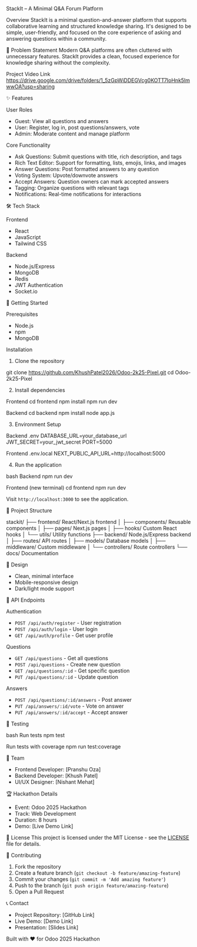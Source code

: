 StackIt – A Minimal Q&A Forum Platform

Overview
StackIt is a minimal question-and-answer platform that supports collaborative learning and structured knowledge sharing. It's designed to be simple, user-friendly, and focused on the core experience of asking and answering questions within a community.

🎯 Problem Statement
Modern Q&A platforms are often cluttered with unnecessary features. StackIt provides a clean, focused experience for knowledge sharing without the complexity.

Project Video Link
https://drive.google.com/drive/folders/1_5zGpWiDDEGVcg0KOTT7IoHnk5lmwwOA?usp=sharing

✨ Features

User Roles

- Guest: View all questions and answers
- User: Register, log in, post questions/answers, vote
- Admin: Moderate content and manage platform

Core Functionality

- Ask Questions: Submit questions with title, rich description, and tags
- Rich Text Editor: Support for formatting, lists, emojis, links, and images
- Answer Questions: Post formatted answers to any question
- Voting System: Upvote/downvote answers
- Accept Answers: Question owners can mark accepted answers
- Tagging: Organize questions with relevant tags
- Notifications: Real-time notifications for interactions

🛠 Tech Stack

Frontend

- React
- JavaScript
- Tailwind CSS

Backend

- Node.js/Express
- MongoDB
- Redis
- JWT Authentication
- Socket.io

🚀 Getting Started

Prerequisites

- Node.js
- npm
- MongoDB

Installation

1. Clone the repository

git clone https://github.com/KhushPatel2026/Odoo-2k25-Pixel.git
cd Odoo-2k25-Pixel

2. Install dependencies

Frontend
cd frontend
npm install
npm run dev

Backend
cd backend
npm install
node app.js

3. Environment Setup

Backend .env
DATABASE_URL=your_database_url
JWT_SECRET=your_jwt_secret
PORT=5000

Frontend .env.local
NEXT_PUBLIC_API_URL=http://localhost:5000

4. Run the application

bash
Backend
npm run dev

Frontend (new terminal)
cd frontend
npm run dev

Visit `http://localhost:3000` to see the application.

📁 Project Structure

stackit/
├── frontend/ React/Next.js frontend
│ ├── components/ Reusable components
│ ├── pages/ Next.js pages
│ ├── hooks/ Custom React hooks
│ └── utils/ Utility functions
├── backend/ Node.js/Express backend
│ ├── routes/ API routes
│ ├── models/ Database models
│ ├── middleware/ Custom middleware
│ └── controllers/ Route controllers
└── docs/ Documentation

🎨 Design

- Clean, minimal interface
- Mobile-responsive design
- Dark/light mode support

🔧 API Endpoints

Authentication

- `POST /api/auth/register` - User registration
- `POST /api/auth/login` - User login
- `GET /api/auth/profile` - Get user profile

Questions

- `GET /api/questions` - Get all questions
- `POST /api/questions` - Create new question
- `GET /api/questions/:id` - Get specific question
- `PUT /api/questions/:id` - Update question

Answers

- `POST /api/questions/:id/answers` - Post answer
- `PUT /api/answers/:id/vote` - Vote on answer
- `PUT /api/answers/:id/accept` - Accept answer

🧪 Testing

bash
Run tests
npm test

Run tests with coverage
npm run test:coverage


👥 Team

- Frontend Developer: [Pranshu Oza]
- Backend Developer: [Khush Patel]
- UI/UX Designer: [Nishant Mehat]

🏆 Hackathon Details

- Event: Odoo 2025 Hackathon
- Track: Web Development
- Duration: 8 hours
- Demo: [Live Demo Link]

📝 License
This project is licensed under the MIT License - see the [LICENSE](LICENSE) file for details.

🤝 Contributing

1. Fork the repository
2. Create a feature branch (`git checkout -b feature/amazing-feature`)
3. Commit your changes (`git commit -m 'Add amazing feature'`)
4. Push to the branch (`git push origin feature/amazing-feature`)
5. Open a Pull Request

📞 Contact

- Project Repository: [GitHub Link]
- Live Demo: [Demo Link]
- Presentation: [Slides Link]

Built with ❤️ for Odoo 2025 Hackathon
